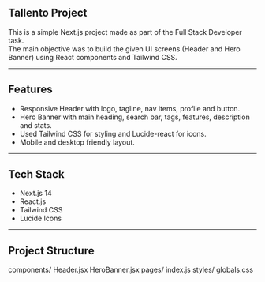 ﻿## Tallento Project

This is a simple Next.js project made as part of the Full Stack Developer task.  
The main objective was to build the given UI screens (Header and Hero Banner) using React components and Tailwind CSS.

---

## Features
- Responsive Header with logo, tagline, nav items, profile and button.
- Hero Banner with main heading, search bar, tags, features, description and stats.
- Used Tailwind CSS for styling and Lucide-react for icons.
- Mobile and desktop friendly layout.

---

## Tech Stack
- Next.js 14
- React.js
- Tailwind CSS
- Lucide Icons

---

## Project Structure

components/
Header.jsx
HeroBanner.jsx
pages/
index.js
styles/
globals.css
